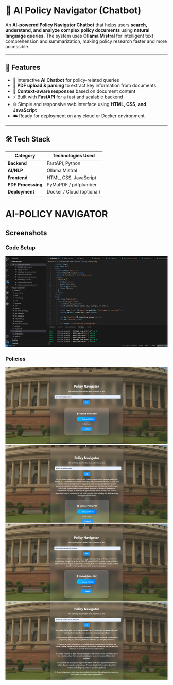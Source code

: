# 🧠 AI Policy Navigator (Chatbot)

An **AI-powered Policy Navigator Chatbot** that helps users **search, understand, and analyze complex policy documents** using **natural language queries**. The system uses **Ollama Mistral** for intelligent text comprehension and summarization, making policy research faster and more accessible.

---

## 🚀 Features

- 💬 Interactive **AI Chatbot** for policy-related queries  
- 📄 **PDF upload & parsing** to extract key information from documents  
- 🧩 **Context-aware responses** based on document content  
- ⚡ Built with **FastAPI** for a fast and scalable backend  
- 🌐 Simple and responsive web interface using **HTML, CSS, and JavaScript**  
- ☁️ Ready for deployment on any cloud or Docker environment  

---

## 🛠️ Tech Stack

| Category | Technologies Used |
|-----------|------------------|
| **Backend** | FastAPI, Python |
| **AI/NLP** | Ollama Mistral |
| **Frontend** | HTML, CSS, JavaScript |
| **PDF Processing** | PyMuPDF / pdfplumber |
| **Deployment** | Docker / Cloud (optional) |



# AI-POLICY NAVIGATOR

## Screenshots

### Code Setup
![Code Setup](screenshots/code_setup.png)

### Policies
![Policy 1](screenshots/policy_1.png)
![Policy 2](screenshots/policy_2.png)
![Policy 3](screenshots/policy_3.png)
![Policy 4](screenshots/policy_4.png)